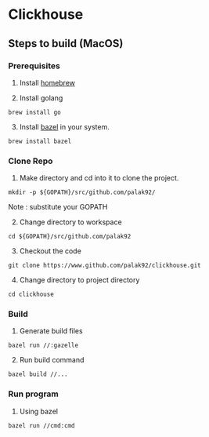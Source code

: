 # Clickhouse


## Steps to build (MacOS)


### Prerequisites

1. Install [homebrew](https://brew.sh)

2. Install golang
```
brew install go
```

3. Install [bazel](https://bazel.build/install) in your system.
```
brew install bazel
```


### Clone Repo

1. Make directory and cd into it to clone the project.
```
mkdir -p ${GOPATH}/src/github.com/palak92/ 
```
Note : substitute your GOPATH

2. Change directory to workspace
```
cd ${GOPATH}/src/github.com/palak92
```

3. Checkout the code
```
git clone https://www.github.com/palak92/clickhouse.git
```
4. Change directory to project directory
```
cd clickhouse
```


### Build

1. Generate build files
```
bazel run //:gazelle
```

2. Run build command
```
bazel build //...
```

### Run program

1. Using bazel

 ```
 bazel run //cmd:cmd
 ```
